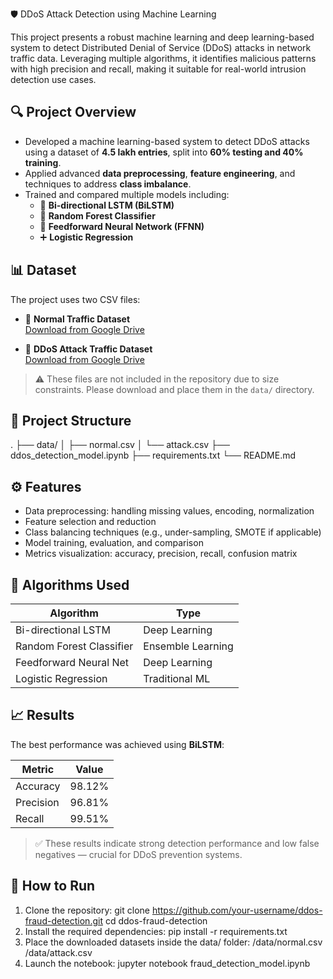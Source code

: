 🛡️ DDoS Attack Detection using Machine Learning

This project presents a robust machine learning and deep learning-based system to detect Distributed Denial of Service (DDoS) attacks in network traffic data. Leveraging multiple algorithms, it identifies malicious patterns with high precision and recall, making it suitable for real-world intrusion detection use cases.

## 🔍 Project Overview

- Developed a machine learning-based system to detect DDoS attacks using a dataset of **4.5 lakh entries**, split into **60% testing and 40% training**.
- Applied advanced **data preprocessing**, **feature engineering**, and techniques to address **class imbalance**.
- Trained and compared multiple models including:
  - 🔁 **Bi-directional LSTM (BiLSTM)**
  - 🌲 **Random Forest Classifier**
  - 🧠 **Feedforward Neural Network (FFNN)**
  - ➕ **Logistic Regression**

## 📊 Dataset

The project uses two CSV files:

- 🔹 **Normal Traffic Dataset**  
  [Download from Google Drive](https://drive.google.com/file/d/1jVNPZb50zhlaIlfd2ef6KUeLdtYYCR5i/view?usp=sharing)

- 🔹 **DDoS Attack Traffic Dataset**  
  [Download from Google Drive](https://drive.google.com/file/d/16Osj3lbds0ibQNuClMAX91f0YcQrzXSV/view?usp=sharing)

> ⚠️ These files are not included in the repository due to size constraints. Please download and place them in the `data/` directory.

## 📁 Project Structure

.
├── data/
│ ├── normal.csv
│ └── attack.csv
├── ddos_detection_model.ipynb
├── requirements.txt
└── README.md

## ⚙️ Features

- Data preprocessing: handling missing values, encoding, normalization
- Feature selection and reduction
- Class balancing techniques (e.g., under-sampling, SMOTE if applicable)
- Model training, evaluation, and comparison
- Metrics visualization: accuracy, precision, recall, confusion matrix

## 🧠 Algorithms Used

| Algorithm                | Type            |
|--------------------------|------------------|
| Bi-directional LSTM      | Deep Learning    |
| Random Forest Classifier | Ensemble Learning|
| Feedforward Neural Net   | Deep Learning    |
| Logistic Regression      | Traditional ML   |

## 📈 Results

The best performance was achieved using **BiLSTM**:

| Metric     | Value    |
|------------|----------|
| Accuracy   | 98.12%   |
| Precision  | 96.81%   |
| Recall     | 99.51%   |

> ✅ These results indicate strong detection performance and low false negatives — crucial for DDoS prevention systems.
## 🚀 How to Run

1. Clone the repository:
   git clone https://github.com/your-username/ddos-fraud-detection.git
   cd ddos-fraud-detection
2. Install the required dependencies:
    pip install -r requirements.txt
3. Place the downloaded datasets inside the data/ folder:
    /data/normal.csv
    /data/attack.csv
4. Launch the notebook:
    jupyter notebook fraud_detection_model.ipynb

